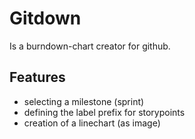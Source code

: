 Gitdown
=======

Is a burndown-chart creator for github.

Features
--------

* selecting a milestone (sprint)
* defining the label prefix for storypoints
* creation of a linechart (as image)

